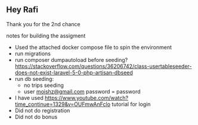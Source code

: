 
## Hey Rafi

Thank you for the 2nd chance

notes for building the assigment

- Used the attached docker compose file to spin the environment
- run migrations
- run composer dumpautoload before seeding? https://stackoverflow.com/questions/36206742/class-usertableseeder-does-not-exist-laravel-5-0-php-artisan-dbseed
- run db seeding: 
    - no trips seeding
    - user moishz@gmail.com password = password
- I have used https://www.youtube.com/watch?time_continue=1329&v=OUFmwAnFclo tutorial for login
- Did not do registration
- Did not do bonus
